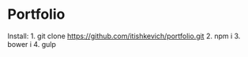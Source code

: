 # Portfolio

Install:
	1. git clone https://github.com/itishkevich/portfolio.git
	2. npm i
	3. bower i
	4. gulp